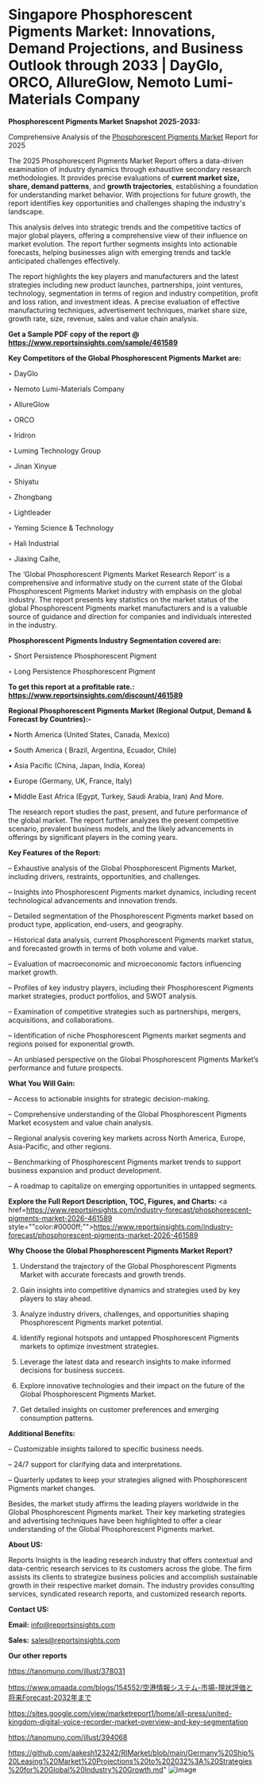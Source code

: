 # Singapore Phosphorescent Pigments Market: Innovations, Demand Projections, and Business Outlook through 2033 | DayGlo, ORCO, AllureGlow, Nemoto Lumi-Materials Company

<strong>Phosphorescent Pigments Market Snapshot 2025-2033:</strong>

Comprehensive Analysis of the <a href=https://www.reportsinsights.com/sample/461589>Phosphorescent Pigments Market</a> Report for 2025

The 2025 Phosphorescent Pigments Market Report offers a data-driven examination of industry dynamics through exhaustive secondary research methodologies. It provides precise evaluations of <strong>current market size, share, demand patterns</strong>, and <strong>growth trajectories</strong>, establishing a foundation for understanding market behavior. With projections for future growth, the report identifies key opportunities and challenges shaping the industry's landscape.

This analysis delves into strategic trends and the competitive tactics of major global players, offering a comprehensive view of their influence on market evolution. The report further segments insights into actionable forecasts, helping businesses align with emerging trends and tackle anticipated challenges effectively.

The report highlights the key players and manufacturers and the latest strategies including new product launches, partnerships, joint ventures, technology, segmentation in terms of region and industry competition, profit and loss ration, and investment ideas. A precise evaluation of effective manufacturing techniques, advertisement techniques, market share size, growth rate, size, revenue, sales and value chain analysis.

<strong>Get a Sample PDF copy of the report @ <a href=https://www.reportsinsights.com/sample/461589 style=color:#0000ff;>https://www.reportsinsights.com/sample/461589</a></strong>

<strong>Key Competitors of the Global Phosphorescent Pigments Market are:</strong>

‣ DayGlo

‣ Nemoto Lumi-Materials Company

‣ AllureGlow

‣ ORCO

‣ Iridron

‣ Luming Technology Group

‣ Jinan Xinyue

‣ Shiyatu

‣ Zhongbang

‣ Lightleader

‣ Yeming Science & Technology

‣ Hali Industrial

‣ Jiaxing Caihe,

The ‘Global Phosphorescent Pigments Market Research Report’ is a comprehensive and informative study on the current state of the Global Phosphorescent Pigments Market industry with emphasis on the global industry. The report presents key statistics on the market status of the global Phosphorescent Pigments market manufacturers and is a valuable source of guidance and direction for companies and individuals interested in the industry.

<strong>Phosphorescent Pigments Industry Segmentation covered are:</strong>

‣ Short Persistence Phosphorescent Pigment

‣ Long Persistence Phosphorescent Pigment

<strong>To get this report at a profitable rate.: <a href=https://www.reportsinsights.com/discount/461589 style=color:#0000ff;>https://www.reportsinsights.com/discount/461589</a></strong>

<strong>Regional Phosphorescent Pigments Market (Regional Output, Demand &amp; Forecast by Countries):-</strong>

• North America (United States, Canada, Mexico)

• South America ( Brazil, Argentina, Ecuador, Chile)

• Asia Pacific (China, Japan, India, Korea)

• Europe (Germany, UK, France, Italy)

• Middle East Africa (Egypt, Turkey, Saudi Arabia, Iran) And More.

The research report studies the past, present, and future performance of the global market. The report further analyzes the present competitive scenario, prevalent business models, and the likely advancements in offerings by significant players in the coming years.

<strong>Key Features of the Report:</strong>

– Exhaustive analysis of the Global Phosphorescent Pigments Market, including drivers, restraints, opportunities, and challenges.

– Insights into Phosphorescent Pigments market dynamics, including recent technological advancements and innovation trends.

– Detailed segmentation of the Phosphorescent Pigments market based on product type, application, end-users, and geography.

– Historical data analysis, current Phosphorescent Pigments market status, and forecasted growth in terms of both volume and value.

– Evaluation of macroeconomic and microeconomic factors influencing market growth.

– Profiles of key industry players, including their Phosphorescent Pigments market strategies, product portfolios, and SWOT analysis.

– Examination of competitive strategies such as partnerships, mergers, acquisitions, and collaborations.

– Identification of niche Phosphorescent Pigments market segments and regions poised for exponential growth.

– An unbiased perspective on the Global Phosphorescent Pigments Market’s performance and future prospects.

<strong>What You Will Gain:</strong>

– Access to actionable insights for strategic decision-making.

– Comprehensive understanding of the Global Phosphorescent Pigments Market ecosystem and value chain analysis.

– Regional analysis covering key markets across North America, Europe, Asia-Pacific, and other regions.

– Benchmarking of Phosphorescent Pigments market trends to support business expansion and product development.

– A roadmap to capitalize on emerging opportunities in untapped segments.

<strong>Explore the Full Report Description, TOC, Figures, and Charts:</strong>
<a href=https://www.reportsinsights.com/industry-forecast/phosphorescent-pigments-market-2026-461589 style=""color:#0000ff;"">https://www.reportsinsights.com/industry-forecast/phosphorescent-pigments-market-2026-461589</a>

<strong>Why Choose the Global Phosphorescent Pigments Market Report?</strong>

1. Understand the trajectory of the Global Phosphorescent Pigments Market with accurate forecasts and growth trends.

2. Gain insights into competitive dynamics and strategies used by key players to stay ahead.

3. Analyze industry drivers, challenges, and opportunities shaping Phosphorescent Pigments market potential.

4. Identify regional hotspots and untapped Phosphorescent Pigments markets to optimize investment strategies.

5. Leverage the latest data and research insights to make informed decisions for business success.

6. Explore innovative technologies and their impact on the future of the Global Phosphorescent Pigments Market.

7. Get detailed insights on customer preferences and emerging consumption patterns.

<strong>Additional Benefits:</strong>

– Customizable insights tailored to specific business needs.

– 24/7 support for clarifying data and interpretations.

– Quarterly updates to keep your strategies aligned with Phosphorescent Pigments market changes.

Besides, the market study affirms the leading players worldwide in the Global Phosphorescent Pigments market. Their key marketing strategies and advertising techniques have been highlighted to offer a clear understanding of the Global Phosphorescent Pigments market.

<strong><strong>About US</strong>:</strong>

Reports Insights is the leading research industry that offers contextual and data-centric research services to its customers across the globe. The firm assists its clients to strategize business policies and accomplish sustainable growth in their respective market domain. The industry provides consulting services, syndicated research reports, and customized research reports.

<strong>Contact US:</strong>

<p class=><b>Email:</b> <a href=mailto:info@reportsinsights.com>info@reportsinsights.com</a></p>
<p class=><b>Sales:</b> <a href=mailto:sales@reportsinsights.com>sales@reportsinsights.com</a></p>

<strong>Our other reports</strong>

<a href=https://tanomuno.com/illust/378031>https://tanomuno.com/illust/378031</a>

<a href=https://www.omaada.com/blogs/154552/空港情報システム-市場-現状評価と将来Forecast-2032年まで>https://www.omaada.com/blogs/154552/空港情報システム-市場-現状評価と将来Forecast-2032年まで</a>

<a href=https://sites.google.com/view/marketreport1/home/all-press/united-kingdom-digital-voice-recorder-market-overview-and-key-segmentation>https://sites.google.com/view/marketreport1/home/all-press/united-kingdom-digital-voice-recorder-market-overview-and-key-segmentation</a>

<a href=https://tanomuno.com/illust/394068>https://tanomuno.com/illust/394068</a>

<a href=https://github.com/aakesh123242/RIMarket/blob/main/Germany%20Ship%20Leasing%20Market%20Projections%20to%202032%3A%20Strategies%20for%20Global%20Industry%20Growth.md>https://github.com/aakesh123242/RIMarket/blob/main/Germany%20Ship%20Leasing%20Market%20Projections%20to%202032%3A%20Strategies%20for%20Global%20Industry%20Growth.md</a>"
![image](https://github.com/user-attachments/assets/dfb88747-70a6-4d0f-9af9-1a1eaabfacf2)
